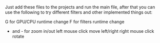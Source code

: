 Just add these files to the projects and run the main file, after that you can use the following to try different filters and other implemented things out:

G for GPU/CPU runtime change 
F for filters runtime change 
+ and -  for zoom in/out
left mouse click move left/right
right mouse click rotate

